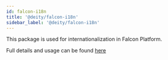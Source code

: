 ```yaml
---
id: falcon-i18n
title: '@deity/falcon-i18n'
sidebar_label: '@deity/falcon-i18n'
---
```


This package is used for internationalization in Falcon Platform.

Full details and usage can be found [here](/docs/open-source/falcon-client/internationalization)
